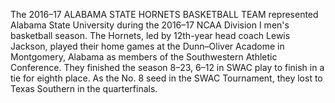 The 2016–17 ALABAMA STATE HORNETS BASKETBALL TEAM represented Alabama State University during the 2016–17 NCAA Division I men's basketball season. The Hornets, led by 12th-year head coach Lewis Jackson, played their home games at the Dunn–Oliver Acadome in Montgomery, Alabama as members of the Southwestern Athletic Conference. They finished the season 8–23, 6–12 in SWAC play to finish in a tie for eighth place. As the No. 8 seed in the SWAC Tournament, they lost to Texas Southern in the quarterfinals.
